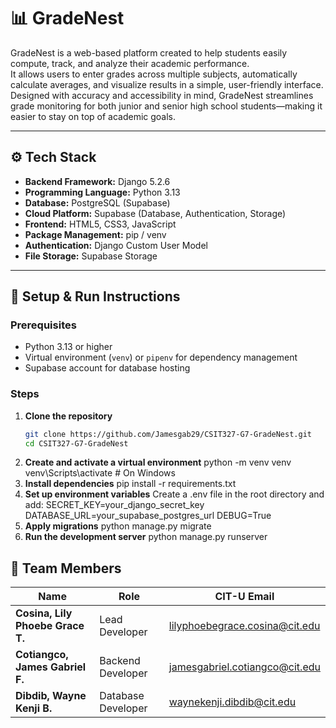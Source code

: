 # 📊 GradeNest

GradeNest is a web-based platform created to help students easily compute, track, and analyze their academic performance.  
It allows users to enter grades across multiple subjects, automatically calculate averages, and visualize results in a simple, user-friendly interface.  
Designed with accuracy and accessibility in mind, GradeNest streamlines grade monitoring for both junior and senior high school students—making it easier to stay on top of academic goals.

---

## ⚙️ Tech Stack

- **Backend Framework:** Django 5.2.6  
- **Programming Language:** Python 3.13  
- **Database:** PostgreSQL (Supabase)  
- **Cloud Platform:** Supabase (Database, Authentication, Storage)  
- **Frontend:** HTML5, CSS3, JavaScript  
- **Package Management:** pip / venv  
- **Authentication:** Django Custom User Model  
- **File Storage:** Supabase Storage  

---

## 🚀 Setup & Run Instructions

### Prerequisites
- Python 3.13 or higher  
- Virtual environment (`venv`) or `pipenv` for dependency management  
- Supabase account for database hosting

### Steps

1. **Clone the repository**
   ```bash
   git clone https://github.com/Jamesgab29/CSIT327-G7-GradeNest.git
   cd CSIT327-G7-GradeNest
2. **Create and activate a virtual environment**
   python -m venv venv
   venv\Scripts\activate       # On Windows
3. **Install dependencies**
   pip install -r requirements.txt
4. **Set up environment variables**
   Create a .env file in the root directory and add:
   SECRET_KEY=your_django_secret_key
   DATABASE_URL=your_supabase_postgres_url
   DEBUG=True
5. **Apply migrations**
   python manage.py migrate
6. **Run the development server**
   python manage.py runserver

## 👥 Team Members
| Name                             | Role               | CIT-U Email                                                             |
| -------------------------------- | ------------------ | ----------------------------------------------------------------------- |
| **Cosina, Lily Phoebe Grace T.** | Lead Developer     | [lilyphoebegrace.cosina@cit.edu](mailto:lilyphoebegrace.cosina@cit.edu) |
| **Cotiangco, James Gabriel F.**  | Backend Developer  | [jamesgabriel.cotiangco@cit.edu](mailto:jamesgabriel.cotiangco@cit.edu) |
| **Dibdib, Wayne Kenji B.**       | Database Developer | [waynekenji.dibdib@cit.edu](mailto:waynekenji.dibdib@cit.edu)           |
